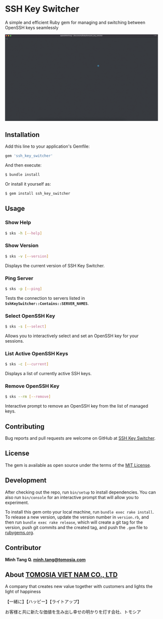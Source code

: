 # SSH Key Switcher

A simple and efficient Ruby gem for managing and switching between OpenSSH keys seamlessly

![Preview](https://github.com/TOMOSIA-VIETNAM/ssh_key_switcher/blob/master/asset/demo.gif?raw=true "Preview")


## Installation

Add this line to your application's Gemfile:

```ruby
gem 'ssh_key_switcher'

```

And then execute:

```bash
$ bundle install

```

Or install it yourself as:

```bash
$ gem install ssh_key_switcher

```

## Usage

### Show Help

```bash
$ sks -h [--help]

```

### Show Version

```bash
$ sks -v [--version]

```

Displays the current version of SSH Key Switcher.

### Ping Server

```bash
$ sks -p [--ping]

```

Tests the connection to servers listed in **`SshKeySwitcher::Contains::SERVER_NAMES`**.

### Select OpenSSH Key

```bash
$ sks -s [--select]

```

Allows you to interactively select and set an OpenSSH key for your sessions.

### List Active OpenSSH Keys

```bash
$ sks -c [--current]

```

Displays a list of currently active SSH keys.

### Remove OpenSSH Key

```bash
$ sks --rm [--remove]

```

Interactive prompt to remove an OpenSSH key from the list of managed keys.

## Contributing

Bug reports and pull requests are welcome on GitHub at [SSH Key Switcher](https://github.com/TOMOSIA-VIETNAM/ssh_key_switcher/issues).

## License

The gem is available as open source under the terms of the [MIT License](https://opensource.org/licenses/MIT).

## Development

After checking out the repo, run `bin/setup` to install dependencies. You can also run `bin/console` for an interactive prompt that will allow you to experiment.

To install this gem onto your local machine, run `bundle exec rake install`. To release a new version, update the version number in `version.rb`, and then run `bundle exec rake release`, which will create a git tag for the version, push git commits and the created tag, and push the `.gem` file to [rubygems.org](https://rubygems.org).


## Contributor

**Minh Tang Q. <minh.tang@tomosia.com>**

## About [TOMOSIA VIET NAM CO., LTD](https://www.tomosia.com/)

A company that creates new value together with customers and lights the light of happiness

【一緒に】【ハッピー】【ライトアップ】

お客様と共に新たな価値を生み出し幸せの明かりを灯す会社、トモシア
